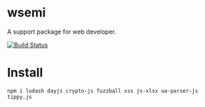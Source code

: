 # wsemi
A support package for web developer.

[![Build Status](https://travis-ci.org/yuda-lyu/wsemi.svg?branch=master)](https://travis-ci.org/yuda-lyu/wsemi)

# Install
```alias
npm i lodash dayjs crypto-js fuzzball xss js-xlsx ua-parser-js tippy.js
```
